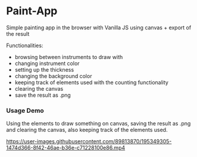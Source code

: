 # Paint-App

Simple painting app in the browser with Vanilla JS using canvas + export of the result

Functionalities:

- browsing between instruments to draw with
- changing instrument color
- setting up the thickness
- changing the background color
- keeping track of elements used with the counting functionality
- clearing the canvas
- save the result as .png

### Usage Demo

Using the elements to draw something on canvas, saving the result as .png and clearing the canvas, also keeping track of the elements used.

https://user-images.githubusercontent.com/89813870/195349305-1474d366-8f42-46ae-b36e-c71228100e86.mp4

